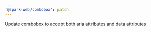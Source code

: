 ```yaml
---
'@spark-web/combobox': patch
---
```


Update combobox to accept both aria attributes and data attributes
